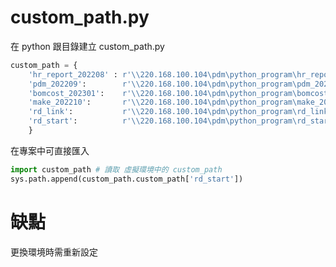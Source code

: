# custom_path.py
在 python 跟目錄建立 custom_path.py
```py custom_path.py
custom_path = {
    'hr_report_202208' : r'\\220.168.100.104\pdm\python_program\hr_report_202208',
    'pdm_202209':        r'\\220.168.100.104\pdm\python_program\pdm_202209',
    'bomcost_202301':    r'\\220.168.100.104\pdm\python_program\bomcost_202301',
    'make_202210':       r'\\220.168.100.104\pdm\python_program\make_202210',
    'rd_link':           r'\\220.168.100.104\pdm\python_program\rd_link',
    'rd_start':          r'\\220.168.100.104\pdm\python_program\rd_start',
    }
```

在專案中可直接匯入
```py
import custom_path # 讀取 虛擬環境中的 custom_path
sys.path.append(custom_path.custom_path['rd_start'])
```

# 缺點
更換環境時需重新設定